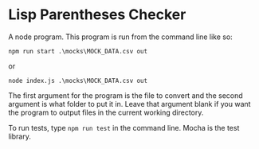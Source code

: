 # Lisp Parentheses Checker

A node program. This program is run from the command line like so:

```
npm run start .\mocks\MOCK_DATA.csv out
```

or

```
node index.js .\mocks\MOCK_DATA.csv out
```

The first argument for the program is the file to convert and the second argument is what folder to put it in. Leave that argument blank if you want the program to output files in the current working directory.

To run tests, type `npm run test` in the command line. Mocha is the test library.
